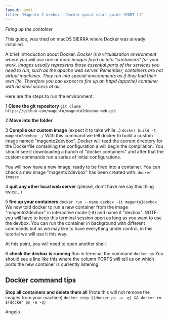```yaml
---
layout: post
title: "Magento 2 devbox - Docker quick start guide [PART 1]"
---
```

_Firing up the container_



This guide, was tried on macOS SIERRA where Docker was already installed.

A brief introduction about Docker. 
_Docker is a virtualization environment where you will use one or more images fired up into "containers" for your work.
Images usually represetns those essential parts of the services you need to run, such as the apache web server. Remember, containers are not virtual machines. They run into special environments as if they had their own life. 
Therefore you can expect to fire up an httpd (apache) container with no shell access at all._


Here are the steps to run the environment. 

1 **Clone the git repository**
```git clone https://github.com/magento/magento2devbox-web.git```

2 **Move into the folder**

3 **Compile our custom image** (expect it to take while...)
```docker build -t magento2devbox ./```
With this command we tell docker to build a custom image named "magento2devbox". Docker will read the current directory for the Dockerfile containing the configuration a will begin the compilation. You should see it downloading a bunch of "docker containers" and after that the custom commands run a series of initial configurations.

You will now have a new image, ready to be fired into a container. You can check a new image "magento2devbox" has been created with:
```docker images```

4 **quit any other local web server**
(please, don't have me say this thing twice...)

5 **fire up your containers**
```docker run --name devbox -it magento2devbox```
We now told docker to run a new container from the image "magento2devbox" in interactive mode (-it) and name it "devbox".
NOTE: you will have to keep this terminal session open as long as you want to use the devbox. You can run the container in background with different commands but as we may like to have everything under control, in this tutorial we will use it this way.

At this point, you will need to open another shell.

6 **check the devbox is running**
Run in terminal the command
```docker ps```
You should see a line like this
[](images/docker-ps.png)
where the column PORTS will tell us on which ports the new container is currently listening.




## Docker command tips

**Stop all containers and delete them all**
(Note this will not remove the images from your machine)
```docker stop $(docker ps -a -q) && docker rm $(docker ps -a -q)```



Angelo